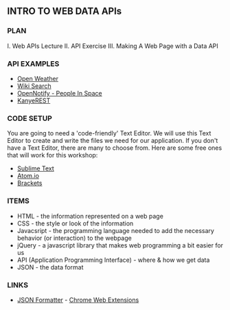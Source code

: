 INTRO TO WEB DATA APIs
----------------------

### PLAN
I. Web APIs Lecture
II. API Exercise
III. Making A Web Page with a Data API

### API EXAMPLES
* [Open Weather](http://openweathermap.org/current)
* [Wiki Search](https://en.wikipedia.org/w/api.php?action=opensearch&format=json&search=nyuad)
* [OpenNotify - People In Space](http://open-notify.org/Open-Notify-API/People-In-Space/)
* [KanyeREST](http://www.kanyerest.xyz)

### CODE SETUP
You are going to need a 'code-friendly' Text Editor. We will use this Text Editor to create and write the files we need for our application. If you don't have a Text Editor, there are many to choose from. Here are some free ones that will work for this workshop:
* [Sublime Text](http://www.sublimetext.com/2)
* [Atom.io](https://atom.io/)
* [Brackets](http://brackets.io)

### ITEMS 
  * HTML - the information represented on a web page
  * CSS - the style or look of the information
  * Javacsript - the programming language needed to add the necessary behavior (or interaction) to the webpage
  * jQuery - a javascript library that makes web programming a bit easier for us
  * API (Application Programming Interface) - where & how we get data
  * JSON - the data format

### LINKS
* [JSON Formatter](https://chrome.google.com/webstore/detail/json-formatter/bcjindcccaagfpapjjmafapmmgkkhgoa?hl=en) - [Chrome Web Extensions](https://chrome.google.com/webstore/category/extensions)